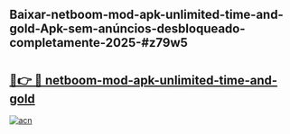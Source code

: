 ## Baixar-netboom-mod-apk-unlimited-time-and-gold-Apk-sem-anúncios-desbloqueado-completamente-2025-#z79w5

# <h2><a href="https://ainizakaria.my?title=netboom-mod-apk-unlimited-time-and-gold&ref=20M">🔗👉 🔴 netboom-mod-apk-unlimited-time-and-gold</a></h2>

[![acn](https://github.com/user-attachments/assets/0f9c940e-d8b0-45ae-aac7-cd30a18b3e1c)](https://ainizakaria.my?title=netboom-mod-apk-unlimited-time-and-gold&ref=20M)


